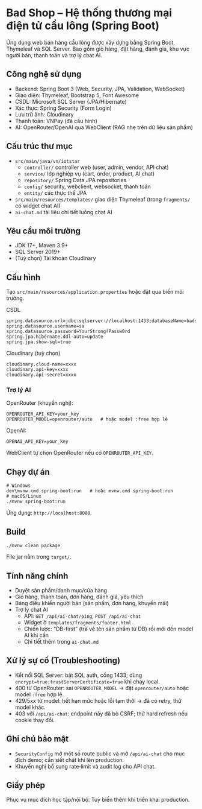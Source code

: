 # Bad Shop – Hệ thống thương mại điện tử cầu lông (Spring Boot)

Ứng dụng web bán hàng cầu lông được xây dựng bằng Spring Boot, Thymeleaf và SQL Server. Bao gồm giỏ hàng, đặt hàng, đánh giá, khu vực người bán, thanh toán và trợ lý chat AI.

## Công nghệ sử dụng
- Backend: Spring Boot 3 (Web, Security, JPA, Validation, WebSocket)
- Giao diện: Thymeleaf, Bootstrap 5, Font Awesome
- CSDL: Microsoft SQL Server (JPA/Hibernate)
- Xác thực: Spring Security (Form Login)
- Lưu trữ ảnh: Cloudinary
- Thanh toán: VNPay (đã cấu hình)
- AI: OpenRouter/OpenAI qua WebClient (RAG nhẹ trên dữ liệu sản phẩm)

## Cấu trúc thư mục
- `src/main/java/vn/iotstar`
  - `controller/` controller web (user, admin, vendor, API chat)
  - `service/` lớp nghiệp vụ (cart, order, product, AI chat)
  - `repository/` Spring Data JPA repositories
  - `config/` security, webclient, websocket, thanh toán
  - `entity/` các thực thể JPA
- `src/main/resources/templates/` giao diện Thymeleaf (trong `fragments/` có widget chat AI)
- `ai-chat.md` tài liệu chi tiết luồng chat AI

## Yêu cầu môi trường
- JDK 17+, Maven 3.9+
- SQL Server 2019+
- (Tuỳ chọn) Tài khoản Cloudinary

## Cấu hình
Tạo `src/main/resources/application.properties` hoặc đặt qua biến môi trường.

CSDL
```
spring.datasource.url=jdbc:sqlserver://localhost:1433;databaseName=badshop;encrypt=true;trustServerCertificate=true
spring.datasource.username=sa
spring.datasource.password=YourStrong!Passw0rd
spring.jpa.hibernate.ddl-auto=update
spring.jpa.show-sql=true
```

Cloudinary (tuỳ chọn)
```
cloudinary.cloud-name=xxxx
cloudinary.api-key=xxxx
cloudinary.api-secret=xxxx
```

### Trợ lý AI
OpenRouter (khuyến nghị):
```
OPENROUTER_API_KEY=your_key
OPENROUTER_MODEL=openrouter/auto   # hoặc model :free hợp lệ
```
OpenAI:
```
OPENAI_API_KEY=your_key
```
WebClient tự chọn OpenRouter nếu có `OPENROUTER_API_KEY`.

## Chạy dự án
```
# Windows
dev\mvnw.cmd spring-boot:run   # hoặc mvnw.cmd spring-boot:run
# macOS/Linux
./mvnw spring-boot:run
```
Ứng dụng: `http://localhost:8080`.

## Build
```
./mvnw clean package
```
File jar nằm trong `target/`.

## Tính năng chính
- Duyệt sản phẩm/danh mục/cửa hàng
- Giỏ hàng, thanh toán, đơn hàng, đánh giá, yêu thích
- Bảng điều khiển người bán (sản phẩm, đơn hàng, khuyến mãi)
- Trợ lý chat AI
  - API: `GET /api/ai-chat/ping`, `POST /api/ai-chat`
  - Widget ở `templates/fragments/footer.html`
  - Chiến lược: “DB-first” (trả về tên sản phẩm từ DB) rồi mới đến model AI khi cần
  - Chi tiết thêm trong `ai-chat.md`

## Xử lý sự cố (Troubleshooting)
- Kết nối SQL Server: bật SQL auth, cổng 1433; dùng `encrypt=true;trustServerCertificate=true` khi chạy local.
- 400 từ OpenRouter: sai `OPENROUTER_MODEL` → đặt `openrouter/auto` hoặc model `:free` hợp lệ.
- 429/5xx từ model: hết hạn mức hoặc lỗi tạm thời → đã có retry, thử model khác.
- 403 với `/api/ai-chat`: endpoint này đã bỏ CSRF; thử hard refresh nếu cookie thay đổi.

## Ghi chú bảo mật
- `SecurityConfig` mở một số route public và mở `/api/ai-chat` cho mục đích demo; cần siết chặt khi lên production.
- Khuyến nghị bổ sung rate‑limit và audit log cho API chat.

## Giấy phép
Phục vụ mục đích học tập/nội bộ. Tuỳ biến thêm khi triển khai production.
